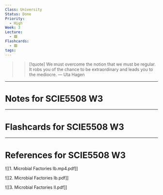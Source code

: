 ```yaml
---
Class: University
Status: Done
Priority:
  - High
Week: 3
Lecture:
  - 🟩
Flashcards:
  - 🟥
tags:
---
```

> > [!quote] We must overcome the notion that we must be regular. It robs you of the chance to be extraordinary and leads you to the mediocre.
> — Uta Hagen

---
# Notes for SCIE5508 W3


---
# Flashcards for SCIE5508 W3


---
# References for SCIE5508 W3
![[1. Microbial Factories Ib.mp4.pdf]]

![[2. Microbial Factories Ib.pdf]]

![[3. Microbial Factories II.pdf]]